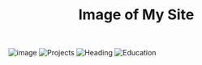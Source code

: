 <div alig="center">
  <center><h1>
 Image of My Site    </h1></center>
</div>

<br/>
 

![image](https://github.com/Sushrut001/new_portfolio/assets/98377130/4a008620-1b24-478f-9aa7-91d468a27bb1) 
![Projects](https://github.com/Sushrut001/new_portfolio/assets/98377130/ac1b911e-d731-49e8-9508-fd950ef9be5b)
![Heading](https://github.com/Sushrut001/new_portfolio/assets/98377130/58094b59-40c3-47aa-931a-5c79c38623a6)
![Education](https://github.com/Sushrut001/new_portfolio/assets/98377130/b41264b8-f802-4b51-939f-42e35cf1a072)
